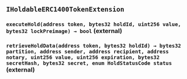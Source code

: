 ## `IHoldableERC1400TokenExtension`






### `executeHold(address token, bytes32 holdId, uint256 value, bytes32 lockPreimage) → bool` (external)





### `retrieveHoldData(address token, bytes32 holdId) → bytes32 partition, address sender, address recipient, address notary, uint256 value, uint256 expiration, bytes32 secretHash, bytes32 secret, enum HoldStatusCode status` (external)









